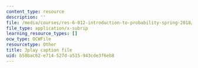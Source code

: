 ```yaml
---
content_type: resource
description: ''
file: /media/courses/res-6-012-introduction-to-probability-spring-2018/b58bac62e714527da515943cde3f6eb8_AsSQdpZdP8U.vtt
file_type: application/x-subrip
learning_resource_types: []
ocw_type: OCWFile
resourcetype: Other
title: 3play caption file
uid: b58bac62-e714-527d-a515-943cde3f6eb8
---
```

